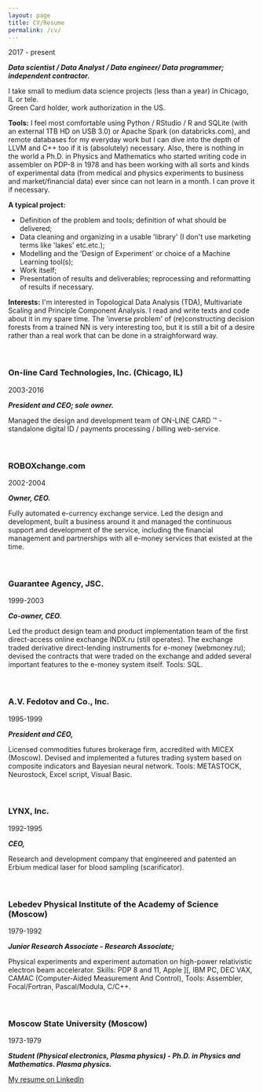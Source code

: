 ```yaml
---
layout: page
title: CV/Resume
permalink: /cv/
---
```


2017 - present

__*Data scientist / Data Analyst / Data engineer/ Data programmer; independent contractor.*__

I take small to medium data science projects (less than a year) in Chicago, IL or tele.<br>
Green Card holder, work authorization in the US.

__Tools:__ I feel most comfortable using Python / RStudio / R and SQLite (with an external 1TB HD on USB 3.0) or Apache Spark (on databricks.com), and remote databases for my everyday work but I can dive into the depth of LLVM and C++ too if it is (absolutely) necessary. Also, there is nothing in the world a Ph.D. in Physics and Mathematics who started writing code in assembler on PDP-8 in 1978 and has been working with all sorts and kinds of experimental data (from medical and physics experiments to business and market/financial data) ever since can not learn in a month. I can prove it if necessary.<br>

__A typical project:__
- Definition of the problem and tools; definition of what should be delivered;
- Data cleaning and organizing in a usable 'library' (I don't use marketing terms like 'lakes' etc.etc.);
- Modelling and the 'Design of Experiment' or choice of a Machine Learning tool(s);
- Work itself;
- Presentation of results and deliverables; reprocessing and reformatting of results if necessary.

__Interests:__ I'm interested in Topological Data Analysis (TDA), Multivariate Scaling and Principle Component Analysis. I read and write texts and code about it in my spare time. The 'inverse problem' of (re)constructing decision forests from a trained NN is very interesting too, but it is still a bit of a desire rather than a real work that can be done in a straighforward way.
<br><br><br>
### On-line Card Technologies, Inc. (Chicago, IL)
2003-2016

__*President and CEO; sole owner.*__

Managed the design and development team of ON-LINE CARD ™ - standalone digital ID / payments processing / billing web-service.
<br><br><br>
### ROBOXchange.com
2002-2004

__*Owner, CEO.*__

Fully automated e-currency exchange service.
Led the design and development, built a business around it and managed the continuous support and development of the service, including the financial management and partnerships with all e-money services that existed at the time.
<br><br><br>
### Guarantee Agency, JSC.
1999-2003

__*Co-owner, CEO.*__

Led the product design team and product implementation team of the first direct-access online exchange INDX.ru (still operates). The exchange traded derivative direct-lending instruments for e-money (webmoney.ru);
devised the contracts that were traded on the exchange and added several important features to the e-money system itself.
Tools: SQL.
<br><br><br>
### A.V. Fedotov and Co., Inc.
1995-1999

__*President and CEO,*__

Licensed commodities futures brokerage firm, accredited with MICEX (Moscow).
Devised and implemented a futures trading system based on composite indicators and Bayesian neural network.
Tools: METASTOCK, Neurostock, Excel script, Visual Basic.
<br><br><br>
### LYNX, Inc.
1992-1995

__*CEO,*__

Research and development company that engineered and patented an Erbium medical laser for blood sampling (scarificator).
<br><br><br>
### Lebedev Physical Institute of the Academy of Science (Moscow)
1979-1992

__*Junior Research Associate - Research Associate;*__

Physical experiments and experiment automation on high-power relativistic electron beam accelerator.
Skills: PDP 8 and 11, Apple ][, IBM PC, DEC VAX, CAMAC (Computer-Aided Measurement And Control),
Tools: Assembler, Focal/Fortran, Pascal/Modula, C/C++.
<br><br><br>
### Moscow State University (Moscow)
1973-1979

__*Student (Physical electronics, Plasma physics) - Ph.D. in Physics and Mathematics. Plasma physics.*__

[My resume on LinkedIn](https://www.linkedin.com/in/alexfedotov/)
